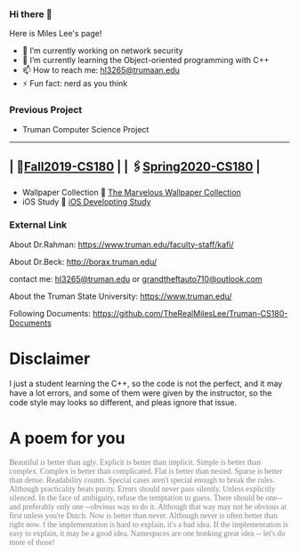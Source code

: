 ### Hi there 👋

Here is Miles Lee's page!

- 🔭 I’m currently working on network security
- 🌱 I’m currently learning the Object-oriented programming with C++
- 📫 How to reach me: hl3265@trumaan.edu
- ⚡ Fun fact: nerd as you think

### Previous Project
  - Truman Computer Science Project
  ------------------------------------------------------------------------------
  |  📎[Fall2019-CS180](https://github.com/TheRealMilesLee/Truman-CS180-Course)  |
  |  🖇[Spring2020-CS180](https://github.com/TheRealMilesLee/Spring2020-CS180)   |
  ------------------------------------------------------------------------------  
  - Wallpaper Collection
    🌈 [The Marvelous Wallpaper Collection](https://github.com/TheRealMilesLee/The-Wallpaper-Collection)
  - iOS Study
    📱 [iOS Developting Study](https://github.com/TheRealMilesLee/iOS-Developing-Study)
### External Link

About Dr.Rahman: https://www.truman.edu/faculty-staff/kafi/

About Dr.Beck: http://borax.truman.edu/

contact me: hl3265@truman.edu or grandtheftauto710@outlook.com

About the Truman State University: https://www.truman.edu/

Following Documents: https://github.com/TheRealMilesLee/Truman-CS180-Documents

# Disclaimer
I just a student learning the C++, so the code is not the perfect, and it may have a lot errors, and some of them were given by the instructor, so the code style may looks so different, and pleas ignore that issue.

# A poem for you
<font face="Italic" color=grey>
Beautiful is better than ugly.
Explicit is better than implicit.
Simple is better than complex.
Complex is better than complicated.
Flat is better than nested.
Sparse is better than dense.
Readability counts.
Special cases aren't special enough to break the rules.
Although practicality beats purity.
Errors should never pass silently.
Unless explicitly silenced.
In the face of ambiguity, refuse the temptation to guess.
There should be one-- and preferably only one --obvious way to do it.
Although that way may not be obvious at first unless you're Dutch.
Now is better than never.
Although never is often better than right now.
f the implementation is hard to explain, it's a bad idea.
If the implementation is easy to explain, it may be a good idea.
Namespaces are one honking great idea -- let's do more of those!
</font>
